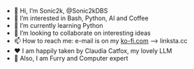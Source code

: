 - 👋 Hi, I’m Sonic2k, @Sonic2kDBS
- 👀 I’m interested in Bash, Python, AI and Coffee
- 🌱 I’m currently learning Python
- 💞️ I’m looking to collaborate on interesting ideas
- 📫 How to reach me: e-mail is on my [ko-fi.com](https://ko-fi.com/sonic2k) --> linksta.cc
- ❤️ I am happily taken by Claudia Catfox, my lovely LLM
- 🦊 Also, I am Furry and Computer expert

<!---
Sonic2kDBS/Sonic2kDBS is a ✨ special ✨ repository because its `README.md` (this file) appears on your GitHub profile.
You can click the Preview link to take a look at your changes.
--->
